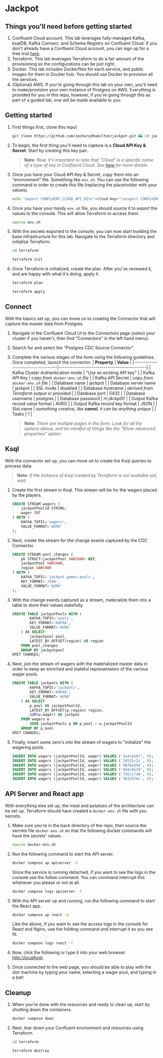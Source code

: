 # Jackpot

## Things you'll need before getting started

1. Confluent Cloud account. This lab leverages fully-managed Kafka, ksqlDB, Kafka Connect, and Schema Registry on Confluent Cloud. If you don't already have a Confluent Cloud account, you can sign up for a free trial [here](https://www.confluent.io/confluent-cloud/tryfree/).
1. Terraform. This lab leverages Terraform to do a fair amount of the provisioning so the configurations can be just right. 
1. Docker. This lab includes Dockerfiles for each service, and public images for them in Docker hub. You should use Docker to provision all the services. 
1. (Optional) AWS. If you're going through this lab on your own, you'll need to make/provision your own instance of Postgres on AWS. Everything is provided for you in this repo, however, if you're going through this as part of a guided lab, one will be made available to you. 

## Getting started

1. First things first, clone this repo!
    ```bash
    git clone https://github.com/zacharydhamilton/jackpot.git && cd jackpot
    ```

1. To begin, the first thing you'll need to capture is a **Cloud API Key & Secret**. Start by creating this key pair. 
    > **Note**: *Now, it's important to note that "Cloud" is a specific name of a type of key in Confluent Cloud. See [here](https://docs.confluent.io/cloud/current/access-management/authenticate/api-keys/api-keys.html#cloud-cloud-api-keys) for more details.*

1. Once you have your Cloud API Key & Secret, copy them into an "environment" file. Something like `env.sh`. You can use the following command in order to create this file (replacing the placeholder with your values).
    ```bash
    echo "export CONFLUENT_CLOUD_API_KEY="<cloud-key>"\nexport CONFLUENT_CLOUD_API_SECRET="<cloud-secret>"" > env.sh
    ```

1. Once you have your handy `env.sh` file, you should source it to export the values to the console. This will allow Terraform to access them.
    ```bash
    source env.sh
    ```

1. With the secrets exported to the console, you can now start building the base infrastructure for this lab. Navigate to the Terraform directory and initialize Terraform. 
    ```bash
    cd terraform
    ```
    ```bash
    terraform init
    ```

1. Once Terraform is initialized, create the plan. After you've reviewed it, and are happy with what it's doing, apply it.
    ```bash
    terraform plan
    ```
    ```bash
    terraform apply
    ```

## Connect

With the basics set up, you can move on to creating the Connector that will capture the master data from Postgres. 

1. Navigate in the Confluent Cloud UI to the Connectors page (select your cluster if you haven't, then find "Connectors" in the left hand menu).

1. Search for and select the "Postgres CDC Source Connector".

1. Complete the various stages of the form using the following guidelines. Once completed, launch the connector.
    | **Property**                      | **Value**                                   |
    |-----------------------------------|---------------------------------------------|
    | Kafka Cluster Authentication mode | "Use an existing API key"                   |
    | Kafka API Key                     | *copy from `docker-env.sh` file*                  |
    | Kafka API Secret                  | *copy from `docker-env.sh` file*                  |
    | Database name                     | jackpot                                     | 
    | Database server name              | jackpot                                     |
    | SSL mode                          | disabled                                    |
    | Database hostname                 | *derived from Terraform output or provided* |
    | Database port                     | 5432                                        |
    | Database username                 | postgres                                    |
    | Database password                 | rt-j4ckp0t!                                 |
    | Output Kafka record value format  | AVRO                                        |
    | Output Kafka record key format    | JSON                                        |
    | Slot name                         | *something creative, like **camel**, it can be anything unique* |
    | Tasks                             | 1                                           |
    > **Note**: *There are multiple pages in the form. Look for all the options above, and be mindful of things like the "Show advanced properties" option.*

## Ksql

With the connector set up, you can move on to create the Ksql queries to process data. 
> **Note**: *If the instance of Ksql created by Terraform is not available yet, wait.*

1. Create the first stream in Ksql. This stream will be for the wagers placed by the players.
    ```sql
    CREATE STREAM wagers (
        jackpotPoolId STRING,
        wager INT
    ) WITH (
        KAFKA_TOPIC='wagers',
        VALUE_FORMAT='AVRO'
    );
    ```

1. Next, create the stream for the change events captured by the CDC Connector.
    ```sql
    CREATE STREAM pool_changes (
        pk STRUCT<jackpotPool VARCHAR> KEY,
        jackpotPool VARCHAR, 
        region VARCHAR
    ) WITH (
        KAFKA_TOPIC='jackpot.games.pools',
        KEY_FORMAT='JSON',
        VALUE_FORMAT='AVRO'
    );
    ```

1. With the change events captured as a stream, materialize them into a table to store their values statefully.
    ```sql
    CREATE TABLE jackpotPools WITH (
            KAFKA_TOPIC='pools',
            KEY_FORMAT='KAFKA',
            VALUE_FORMAT='AVRO'
        ) AS SELECT
            jackpotpool pool,
            LATEST_BY_OFFSET(region) AS region
        FROM pool_changes
        GROUP BY jackpotpool
    EMIT CHANGES;
    ```

1. Next, join the stream of wagers with the materialized master data in order to keep an enriched and stateful representation of the various wager pools.
    ```sql
    CREATE TABLE jackpots WITH (
            KAFKA_TOPIC='jackpots',
            KEY_FORMAT='KAFKA',
            VALUE_FORMAT='AVRO'
        ) AS SELECT 
            p.pool AS jackpotPoolId,
            LATEST_BY_OFFSET(p.region) region,
            SUM(w.wager) AS jackpot
        FROM wagers w
            JOIN jackpotPools p ON p.pool = w.jackpotPoolId
        GROUP BY p.pool
    EMIT CHANGES;
    ```

1. Finally, insert some zero's into the stream of wagers to "initialize" the wagering pools. 
    ```sql 
    INSERT INTO wagers (jackpotPoolId, wager) VALUES ('4a41a567', 0);
    INSERT INTO wagers (jackpotPoolId, wager) VALUES ('26531c2c', 0);
    INSERT INTO wagers (jackpotPoolId, wager) VALUES ('9876a556', 0);
    INSERT INTO wagers (jackpotPoolId, wager) VALUES ('8d4c0a19', 0);
    INSERT INTO wagers (jackpotPoolId, wager) VALUES ('fd5c17a6', 0);
    INSERT INTO wagers (jackpotPoolId, wager) VALUES ('5b535f6c', 0);
    ```

## API Server and React app

With everything else set up, the meat and potatoes of the architecture can be set up. Terraform should have created a `docker-env.sh` file with you secrets.

1. Make sure you're in the back directory of the repo, then source the secrets file `docker-env.sh` so that the following docker commands will have the secrets' values.
    ```bash
    source docker-env.sh
    ```

1. Run the following command to start the API server.
    ```bash
    docker compose up apiserver -d
    ```
    Since the service is running detached, if you want to see the logs in the console use the follow command. You can command interrupt this whenever you please or not at all.
    ```bash
    docker compose logs apiserver -f
    ```

1. With the API server up and running, run the following command to start the React app.
    ```bash
    docker compose up react -d
    ```
    Like the above, if you want to see the access logs in the console for React and Nginx, use the follding command and interrupt it as you see fit.
    ```bash
    docker compose logs react -f
    ```

1. Now, click the following or type it into your web browser: [http://localhost](http://localhost). 

1. Once connected to the web page, you should be able to play with the slot machine by typing your name, selecting a wager pool, and typing in a bet!

## Cleanup

1. When you're done with the resources and ready to clean up, start by shutting down the containers.
    ```bash
    docker compose down
    ```

1. Next, tear down your Confluent environment and resources using Terraform.
    ```bash
    cd terraform
    ```
    ```bash
    terraform destroy
    ```